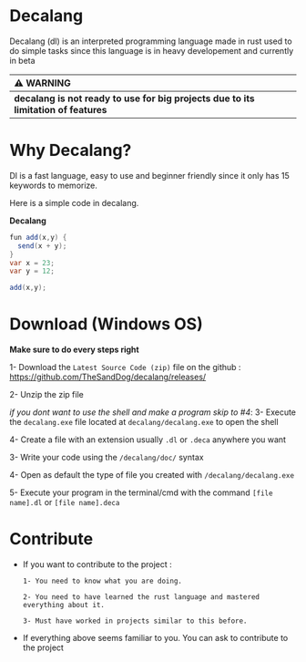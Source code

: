 # Decalang

Decalang (dl) is an interpreted programming language made in rust used to do simple tasks since this language is in heavy developement and currently in beta 


|                                  :warning: WARNING                                  |
|:------------------------------------------------------------------------------------|
| **decalang is not ready to use for big projects due to its limitation of features**   |


# Why Decalang?

Dl is a fast language, easy to use and beginner friendly since it only has 15 keywords to memorize.

Here is a simple code in decalang.

**Decalang**

```cs
fun add(x,y) { 
  send(x + y); 
}
var x = 23;
var y = 12;

add(x,y);
```


# Download (Windows OS)

**Make sure to do every steps right**


1- Download the `Latest Source Code (zip)` file on the github : https://github.com/TheSandDog/decalang/releases/

2- Unzip the zip file

*if you dont want to use the shell and make a program skip to #4*: 3- Execute the `decalang.exe` file located at `decalang/decalang.exe` to open the shell

4- Create a file with an extension usually `.dl` or `.deca` anywhere you want

3- Write your code using the `/decalang/doc/` syntax

4- Open as default the type of file you created with `/decalang/decalang.exe`

5- Execute your program in the terminal/cmd with the command `[file name].dl` or `[file name].deca`

# Contribute

- If you want to contribute to the project : 

      1- You need to know what you are doing.

      2- You need to have learned the rust language and mastered everything about it.

      3- Must have worked in projects similar to this before.

- If everything above seems familiar to you. You can ask to contribute to the project
